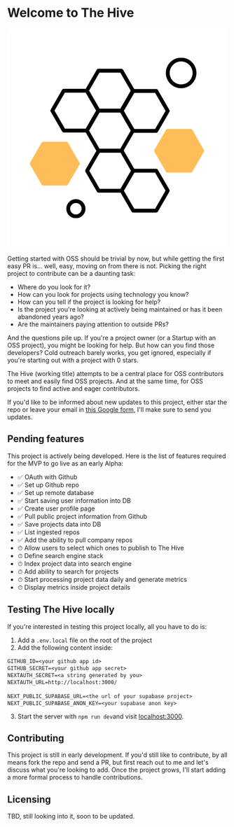 # Welcome to The Hive

![The Hive](public/logo.png)

Getting started with OSS should be trivial by now, but while getting the first easy PR is... well, easy, moving on from there is not.
Picking the right project to contribute can be a daunting task:

- Where do you look for it?
- How can you look for projects using technology you know?
- How can you tell if the project is looking for help?
- Is the project you're looking at actively being maintained or has it been abandoned years ago?
- Are the maintainers paying attention to outside PRs?

And the questions pile up.
If you're a project owner (or a Startup with an OSS project), you might be looking for help. But how can you find those developers? Cold outreach barely works, you get ignored, especially if you're starting out with a project with 0 stars.

The Hive (working title) attempts to be a central place for OSS contributors to meet and easily find OSS projects.
And at the same time, for OSS projects to find active and eager contributors.

If you'd like to be informed about new updates to this project, either star the repo or leave your email in [this Google form](https://docs.google.com/forms/d/e/1FAIpQLSdwvdUDA15eVZ0B8lf4b4XsXRmTdMwBAXBEqMAwLFo0LvOUPQ/viewform1), I'll make sure to send you updates.

## Pending features

This project is actively being developed. Here is the list of features required for the MVP to go live as an early Alpha:

- ✅ OAuth with Github
- ✅ Set up Github repo
- ✅ Set up remote database
- ✅ Start saving user information into DB
- ✅ Create user profile page
- ✅ Pull public project information from Github
- ✅ S‍ave projects data into DB
- ✅ List ingested repos 
- ✅ Add the ability to pull company repos
- ⏱ Allow users to select which ones to publish to The Hive
- ⏱ Define search engine stack
- ⏱ Index project data into search engine
- ⏱ Add ability to search for projects
- ⏱ Start processing project data daily and generate metrics
- ⏱ Display metrics inside project details

## Testing The Hive locally

If you're interested in testing this project locally, all you have to do is:

1. Add a `.env.local` file on the root of the project
2. Add the following content inside:

```
GITHUB_ID=<your github app id>
GITHUB_SECRET=<your github app secret>
NEXTAUTH_SECRET=<a string generated by you>
NEXTAUTH_URL=http://localhost:3000/

NEXT_PUBLIC_SUPABASE_URL=<the url of your supabase project>
NEXT_PUBLIC_SUPABASE_ANON_KEY=<your supabase anon key>
```
3. Start the server with `npm run dev`and visit [localhost:3000](http://localhost:3000).

## Contributing

This project is still in early development. If you'd still like to contribute, by all means fork the repo and send a PR, but first reach out to me and let's discuss what you're looking to add.
Once the project grows, I'll start adding a more formal process to handle contributions.

## Licensing

TBD, still looking into it, soon to be updated.
